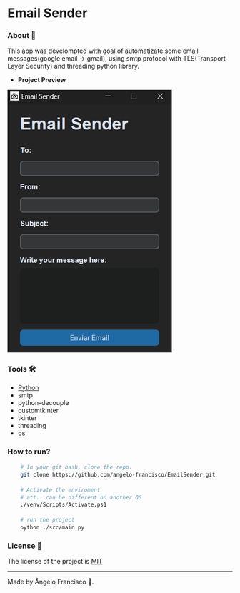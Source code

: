 # Email Sender

### About 📙
This app was develompted with goal of automatizate some email messages(google email -> gmail), using smtp protocol with TLS(Transport Layer Security) and threading python library.

- **Project Preview**
<img src='imgs/image.png' alt='Preview'>

### Tools 🛠️
- [Python](python.org)
- smtp
- python-decouple
- customtkinter
- tkinter
- threading
- os

### How to run?
```bash
    # In your git bash, clone the repo.
    git clone https://github.com/angelo-francisco/EmailSender.git

    # Activate the enviroment
    # att.: can be different on another OS
    ./venv/Scripts/Activate.ps1

    # run the project
    python ./src/main.py
```
### License 🔑

The license of the project is [MIT](https://opensource.org/license/mit)

<hr>
Made by Ângelo Francisco 🖖.